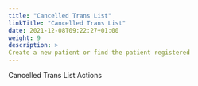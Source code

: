```yaml
---
title: "Cancelled Trans List"
linkTitle: "Cancelled Trans List"
date: 2021-12-08T09:22:27+01:00
weight: 9
description: >
Create a new patient or find the patient registered
---
```


Cancelled Trans List Actions
